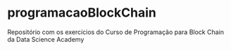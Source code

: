 # programacaoBlockChain
Repositório com os exercícios do Curso de Programação para Block Chain da Data Science Academy
